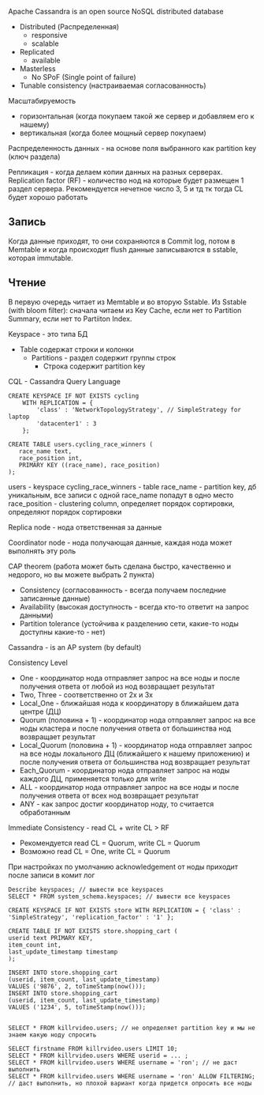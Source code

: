 Apache Cassandra is an open source NoSQL distributed database

- Distributed (Распределенная)
	- responsive
	- scalable
- Replicated
	- available
- Masterless
	- No SPoF (Single point of failure)
- Tunable consistency (настраиваемая согласованность)

Масштабируемость
- горизонтальная (когда покупаем такой же сервер и добавляем его к нашему)
- вертикальная (когда более мощный сервер покупаем)

Распределенность данных - на основе поля выбранного как partition key (ключ раздела)

Репликация - когда делаем копии данных на разных серверах.
Replication factor (RF) - количество нод на которые будет размещен 1 раздел сервера. Рекомендуется нечетное число 3, 5 и тд тк тогда CL будет хорошо работать

## Запись
Когда данные приходят, то они сохраняются в Commit log, потом в Memtable и когда происходит flush данные записываются в sstable, которая immutable.

## Чтение
В первую очередь читает из Memtable и во вторую Sstable.
Из Sstable (with bloom filter): сначала читаем из Key Cache, если нет то Partition Summary, если нет то Partiiton Index.

Keyspace - это типа БД
- Table содержат строки и колонки
	- Partitions - раздел содержит группы строк
		- Строка содержит partition key

CQL - Cassandra Query Language

```
CREATE KEYSPACE IF NOT EXISTS cycling 
	WITH REPLICATION = { 
		'class' : 'NetworkTopologyStrategy', // SimpleStrategy for laptop
		'datacenter1' : 3
	};

CREATE TABLE users.cycling_race_winners (
   race_name text, 
   race_position int, 
   PRIMARY KEY ((race_name), race_position)
);
```
users - keyspace
cycling_race_winners - table
race_name - partition key, дб уникальным, все записи с одной race_name попадут в одно место
race_position - clustering column, определяет порядок сортировки, определяют порядок сортировки

Replica node - нода ответственная за данные

Coordinator node - нода получающая данные, каждая нода может выполнять эту роль

CAP theorem (работа может быть сделана быстро, качественно и недорого, но вы можете выбрать 2 пункта)
- Consistency (согласованность - всегда получаем последние записанные данные)
- Availability (высокая доступность - всегда кто-то ответит на запрос данными)
- Partition tolerance (устойчива к разделению сети, какие-то ноды доступны какие-то - нет)

Cassandra - is an AP system (by default)

Consistency Level
- One - координатор нода отправляет запрос на все ноды и после получения ответа от любой из нод возвращает результат
- Two, Three - соответственно от 2х и 3х
- Local_One - ближайшая нода к координатору в ближайшем дата центре (ДЦ)
- Quorum (половина + 1) - координатор нода отправляет запрос на все ноды кластера и после получения ответа от большинства нод возвращает результат
- Local_Quorum (половина + 1) - координатор нода отправляет запрос на все ноды локального ДЦ (ближайшего к нашему приложению) и после получения ответа от большинства нод возвращает результат
- Each_Quorum - координатор нода отправляет запрос на ноды каждого ДЦ, применяется только для write
- ALL -  координатор нода отправляет запрос на все ноды и после получения ответа от всех нод возвращает результат
- ANY - как запрос достиг координатор ноду, то считается обработанным

Immediate Consistency - read CL + write CL > RF
- Рекомендуется read CL = Quorum, write CL = Quorum
- Возможно read CL = One, write CL = Quorum

При настройках по умолчанию acknowledgement от ноды приходит после записи в комит лог

```
Describe keyspaces; // вывести все keyspaces
SELECT * FROM system_schema.keyspaces; // вывести все keyspaces

CREATE KEYSPACE IF NOT EXISTS store WITH REPLICATION = { 'class' : 'SimpleStrategy', 'replication_factor' : '1' };

CREATE TABLE IF NOT EXISTS store.shopping_cart (
userid text PRIMARY KEY,
item_count int,
last_update_timestamp timestamp
);

INSERT INTO store.shopping_cart
(userid, item_count, last_update_timestamp)
VALUES ('9876', 2, toTimeStamp(now()));
INSERT INTO store.shopping_cart
(userid, item_count, last_update_timestamp)
VALUES ('1234', 5, toTimeStamp(now()));


SELECT * FROM killrvideo.users; // не определяет partition key и мы не знаем какую ноду спросить

SELECT firstname FROM killrvideo.users LIMIT 10;
SELECT * FROM killrvideo.users WHERE userid = ... ;
SELECT * FROM killrvideo.users WHERE username = 'ron'; // не даст выполнить
SELECT * FROM killrvideo.users WHERE username = 'ron' ALLOW FILTERING; // даст выполнить, но плохой вариант когда придется опросить все ноды
```

